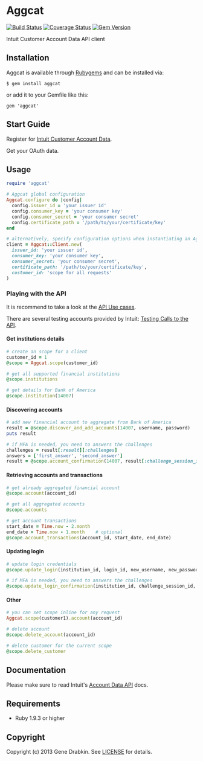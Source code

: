 # Aggcat
[![Build Status](https://travis-ci.org/cloocher/aggcat.png)](https://travis-ci.org/cloocher/aggcat)
[![Coverage Status](https://coveralls.io/repos/cloocher/aggcat/badge.png?branch=master)](https://coveralls.io/r/cloocher/aggcat)
[![Gem Version](https://badge.fury.io/rb/aggcat.png)](http://badge.fury.io/rb/aggcat)

  Intuit Customer Account Data API client

## Installation

Aggcat is available through [Rubygems](http://rubygems.org/gems/aggcat) and can be installed via:

```
$ gem install aggcat
```

or add it to your Gemfile like this:

```
gem 'aggcat'
```

## Start Guide

Register for [Intuit Customer Account Data](https://developer.intuit.com/docs/0020_customeraccountdata/0005_service_features).

Get your OAuth data.

## Usage

```ruby
require 'aggcat'

# Aggcat global configuration
Aggcat.configure do |config|
  config.issuer_id = 'your issuer id'
  config.consumer_key = 'your consumer key'
  config.consumer_secret = 'your consumer secret'
  config.certificate_path = '/path/to/your/certificate/key'
end

# alternatively, specify configuration options when instantiating an Aggcat::Client
client = Aggcat::Client.new(
  issuer_id: 'your issuer id',
  consumer_key: 'your consumer key',
  consumer_secret: 'your consumer secret',
  certificate_path: '/path/to/your/certificate/key',
  customer_id: 'scope for all requests'
)
```

### Playing with the API

It is recommend to take a look at the [API Use cases](https://developer.intuit.com/docs/0020_customeraccountdata/customer_account_data_api/0005_key_concepts).

There are several testing accounts provided by Intuit: [Testing Calls to the API](https://developer.intuit.com/docs/0020_customeraccountdata/customer_account_data_api/testing_calls_to_the_api).


#### Get institutions details

```ruby
# create an scope for a client
customer_id = 1
@scope = Aggcat.scope(customer_id)

# get all supported financial institutions
@scope.institutions

# get details for Bank of America
@scope.institution(14007)
```

#### Discovering accounts

```ruby
# add new financial account to aggregate from Bank of America
result = @scope.discover_and_add_accounts(14007, username, password)
puts result

# if MFA is needed, you need to answers the challenges
challenges = result[:result][:challenges]
answers = ['first_answer', 'second_answer']
result = @scope.account_confirmation(14007, result[:challenge_session_id], result[:challenge_node_id], answers)
```

#### Retrieving accounts and transactions

```ruby
# get already aggregated financial account
@scope.account(account_id)

# get all aggregated accounts
@scope.accounts

# get account transactions
start_date = Time.now - 2.month
end_date = Time.now - 1.month    # optional
@scope.account_transactions(account_id, start_date, end_date)
```

#### Updating login

```ruby
# update login credentials
@scope.update_login(institution_id, login_id, new_username, new_password)

# if MFA is needed, you need to answers the challenges
@scope.update_login_confirmation(institution_id, challenge_session_id, challenge_node_id, answers)
```

#### Other

```ruby
# you can set scope inline for any request
Aggcat.scope(customer1).account(account_id)

# delete account
@scope.delete_account(account_id)

# delete customer for the current scope
@scope.delete_customer
```

## Documentation

Please make sure to read Intuit's [Account Data API](http://docs.developer.intuit.com/0020_Aggregation_Categorization_Apps/AggCat_API/0020_API_Documentation) docs.

## Requirements

* Ruby 1.9.3 or higher

## Copyright
Copyright (c) 2013 Gene Drabkin.
See [LICENSE][] for details.

[license]: LICENSE.md
